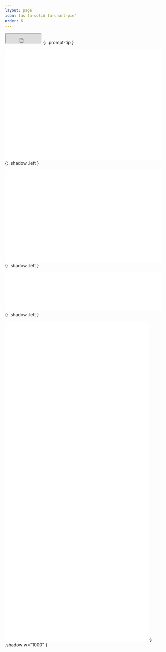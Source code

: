```yaml
---
layout: page
icon: fas fa-solid fa-chart-pie"
order: 6
---
```


<iframe src="https://github.com/sponsors/dennykorsukewitz/button" title="Sponsor dennykorsukewitz" height="32" width="114" style="border: 1; border-radius: 6px;"></iframe>
{: .prompt-tip }

<div>
  <canvas id="Daily"></canvas>
  <canvas id="VSCodeInstalls"></canvas>
  <canvas id="SublimeInstalls"></canvas>
  <canvas id="NPMInstalls"></canvas>
  <canvas id="GitHubStars"></canvas>
</div>

<script src="https://cdn.jsdelivr.net/npm/chart.js"></script>
<!-- Line below added, added date adapter for time scale -->
<script src="https://cdn.jsdelivr.net/npm/chartjs-adapter-date-fns/dist/chartjs-adapter-date-fns.bundle.min.js"></script>

<script>

    const Daily = document.getElementById('Daily');
    let url_daily = 'https://raw.githubusercontent.com/dennykorsukewitz/dennykorsukewitz/dev/.github/metrics/data/daily.json';

    fetch(url_daily)
        .then((response) => {
            return response.json();
        })
        .then((daily_data) => {

            let datasets = [];
            let repositories = [
                'generator-sublime-package',
                'Sublime-GitHubFileFetcher',
                'Sublime-QuoteWithMarker',
                'VSCode-AddFolderToWorkspace',
                'VSCode-GitHubFileFetcher',
                'VSCode-MyExtensionPack',
                'VSCode-QuoteWithMarker',
                'VSCode-RainbowColors',
                'VSCode-Znuny',
            ];

            const daily = daily_data.slice(-7);

            repositories.forEach(name => {
                datasets.push({
                    label: name,
                    data: daily,
                    parsing: {
                        xAxisKey: 'date',
                        yAxisKey: name,
                    }
                });
            });

            new Chart(Daily, {
                type: "bar",
                data: {
                    datasets: datasets,
                },
                options: {
                    responsive: true,
                    borderWidth: 1,
                    scales: {
                        xAxis: {
                            type: "time",
                            time: {
                                unit: "day"
                            }
                        },
                    },
                    scale: {
                        ticks: {
                            precision: 0
                        }
                    },
                    plugins: {
                        colors: {
                            forceOverride: true,
                        },
                        title: {
                            display: true,
                            text: 'Daily - Installs'
                        },
                    }
                }
            }
        )
    });

    const VSCodeInstalls = document.getElementById('VSCodeInstalls');
    let url_vscode = 'https://raw.githubusercontent.com/dennykorsukewitz/dennykorsukewitz/dev/.github/metrics/data/vscode-total.json';


    fetch(url_vscode)
        .then((response) => {
            return response.json();
        })
        .then((vscode_data) => {

            let datasets = [];
            let repositories = [
                'VSCode-AddFolderToWorkspace',
                'VSCode-GitHubFileFetcher',
                'VSCode-MyExtensionPack',
                'VSCode-QuoteWithMarker',
                'VSCode-RainbowColors',
                'VSCode-Znuny',
            ];

            repositories.forEach(name => {
                datasets.push({
                    type: 'line',
                    label: name,
                    data: vscode_data,
                    tension: 0.1,
                    spanGaps: true,
                    parsing: {
                        xAxisKey: 'date',
                        yAxisKey: name,
                    }
                });
            });

            new Chart(VSCodeInstalls, {
                data: {
                    datasets: datasets,
                },
                options: {
                    responsive: true,
                    scales: {
                        y: {
                            min: 0,
                        },
                        xAxis: {
                            stacked: true,
                            type: 'time',
                            time: {
                                unit: 'month'
                            },
                        }
                    },

                    plugins: {
                        colors: {
                            forceOverride: true,
                        },
                        title: {
                            display: true,
                            text: 'VSCode - Installs'
                        },
                    }
                }
            }
        )
    });

    const SublimeInstalls = document.getElementById('SublimeInstalls');
    let url_sublime = 'https://raw.githubusercontent.com/dennykorsukewitz/dennykorsukewitz/dev/.github/metrics/data/sublime-total.json';

    fetch(url_sublime)
        .then((response) => {
            return response.json();
        })
        .then((sublime_data) => {

            let datasets = [];
            let repositories = [
                'Sublime-GitHubFileFetcher',
                'Sublime-QuoteWithMarker',
            ];

            repositories.forEach(name => {
                datasets.push({
                    type: 'line',
                    label: name,
                    data: sublime_data,
                    tension: 0.1,
                    spanGaps: true,
                    parsing: {
                        xAxisKey: 'date',
                        yAxisKey: name,
                    }
                });
            });

            new Chart(SublimeInstalls, {
                data: {
                    datasets: datasets,
                },
                options: {
                    responsive: true,
                    scales: {
                        y: {
                            min: 0,
                        },
                        xAxis: {
                            stacked: true,
                            type: 'time',
                            time: {
                                unit: 'month'
                            },
                        }
                    },

                    plugins: {
                        colors: {
                            forceOverride: true,
                        },
                        title: {
                            display: true,
                            text: 'Sublime - Installs'
                        }
                    }
                }
            }
        )
    });

    const NPMInstalls = document.getElementById('NPMInstalls');
    let url_npm = 'https://raw.githubusercontent.com/dennykorsukewitz/dennykorsukewitz/dev/.github/metrics/data/npm-total.json';

    fetch(url_npm)
        .then((response) => {
            return response.json();
        })
        .then((npm_data) => {
            let datasets = [];
            let repositories = [
                'generator-sublime-package',
            ];

            repositories.forEach(name => {
                datasets.push({
                    type: 'line',
                    label: name,
                    data: npm_data,
                    tension: 0.1,
                    spanGaps: true,
                    parsing: {
                        xAxisKey: 'date',
                        yAxisKey: name,
                    }
                });
            });

            new Chart(NPMInstalls, {
                data: {
                    datasets: datasets,
                },
                options: {
                    responsive: true,
                    scales: {
                        y: {
                            min: 0,
                        },
                        xAxis: {
                            type: 'time',
                            time: {
                                unit: 'year'
                            },
                        }
                    },
                    plugins: {
                        colors: {
                            forceOverride: true,
                        },
                        title: {
                            display: true,
                            text: 'NPM - Installs'
                        },
                    }
                }
            }
        )
    });

    const GitHubStars = document.getElementById('GitHubStars');
    let url_github = 'https://raw.githubusercontent.com/dennykorsukewitz/dennykorsukewitz/dev/.github/metrics/data/github-stars.json';

    fetch(url_github)
        .then((response) => {
            return response.json();
        })
        .then((github_data) => {

            // Map each object to an array of its keys, excluding "date", "user", and "total"
            let repositories = github_data.map(obj => {
            return Object.keys(obj).filter(key => key !== "date" && key !== "user" && key !== "total");
            });

            let flatRepositories = repositories.flat().sort();

            // Remove duplicates
            repositories = [...new Set(flatRepositories)];

            let datasets = [];
            repositories.forEach(name => {
                datasets.push({
                    label: name,
                    type: 'line',
                    data: github_data,
                    tension: 0.1,
                    spanGaps: true,
                    parsing: {
                        xAxisKey: 'date',
                        yAxisKey: name,
                    }
                });
            });

            new Chart(GitHubStars, {
                data: {
                    datasets: datasets,
                },
                options: {
                    responsive: true,
                    scales: {
                        y: {
                            min: 0,
                        },
                        xAxis: {
                            type: 'time',
                            time: {
                                unit: 'year'
                            },
                        }
                    },
                    plugins: {
                        colors: {
                            forceOverride: true,
                        },
                        title: {
                            display: true,
                            text: 'GitHub Stars'
                        },
                    }
                }
            }
        )
    });

</script>


![Sponsors](https://raw.githubusercontent.com/dennykorsukewitz/dennykorsukewitz/dev/.github/metrics/sponsors.svg){: .shadow .left }

![Languages](https://raw.githubusercontent.com/dennykorsukewitz/dennykorsukewitz/dev/.github/metrics/languages.indepth.svg){: .shadow .left }

![Reactions](https://raw.githubusercontent.com/dennykorsukewitz/dennykorsukewitz/dev/.github/metrics/comment.reactions.svg){: .shadow .left }

![Commit-Calendar Total](https://raw.githubusercontent.com/dennykorsukewitz/dennykorsukewitz/dev/.github/metrics/commit-calendar.total.svg){: .shadow w="1000" }

